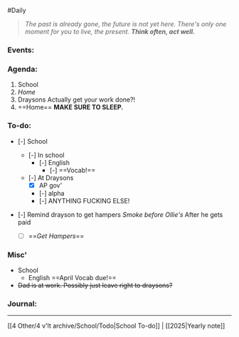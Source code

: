 #Daily
>*The past is already gone, the future is not yet here. There's only one moment for you to live, the present.*
>***Think often, act well.***
### Events:

### Agenda:
1. School
2. *Home*
3. Draysons
	Actually get your work done?! 
4. ==Home==
	**MAKE SURE TO SLEEP.**
### To-do:
- [-] School
	- [-] In school
		- [-] English
			- [-] ==Vocab!==
	- [-] At Draysons
		- [x] AP gov'
		- [-] alpha
		- [-] ANYTHING FUCKING ELSE!

- [-] Remind drayson to get hampers
	*Smoke before Ollie's*
	After he gets paid
	- [ ] ==*Get Hampers*==
### Misc'
- School
	- English
		==April Vocab due!==
- ~~Dad is at work. Possibly just leave right to draysons?~~
### Journal:

---
[[4 Other/4 v'lt archive/School/Todo|School To-do]] | [[2025|Yearly note]] 